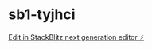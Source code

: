 # sb1-tyjhci

[Edit in StackBlitz next generation editor ⚡️](https://stackblitz.com/~/github.com/akiomoda/sb1-tyjhci)